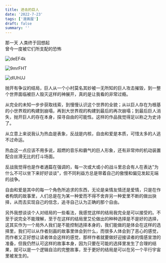 ```yaml
---
title: 进击的巨人
date: '2022-7-23'
tags: ['漫画屋']
draft: false
summary: ''
---
```


那一天 人类终于回想起  
曾今一度被它们所支配的恐怖

![deEF4k](https://cdn.jsdelivr.net/gh/klaaay/pbed@main/uPic/deEF4k.jpg)

![9mrFHT](https://cdn.jsdelivr.net/gh/klaaay/pbed@main/uPic/9mrFHT.jpg)

![dlUhUJ](https://cdn.jsdelivr.net/gh/klaaay/pbed@main/uPic/dlUhUJ.jpg)

抛开有争议的结局，巨人从一个小村莫名其妙被一无所知的巨人攻击摧毁，到一整个世界面临被巨人毁灭这样的神展开，真的是让我看的非常过瘾。

从完全的未知一步步获取线索，到慢慢认识这个世界的全貌；从以巨人存在为根基的小世界观的构建到崩塌，再到大世界观的构建到最后的再次崩塌；到最后巨人消失，抛开巨人的存在本身，探寻自由的可能性。这样的作品我觉得足以称之为史诗了。

从立意上来说我认为热血是表象，反战是内核，自由和爱是本质，可惜太多的人逃不过命运。

热血这一点应该不用多说，超燃的音乐和霸气的巨人形象，还有非常帅的机动装置配合丝滑无比的打斗场面。

反战我觉得也是作者通篇在强调的，每一次或大或小的战斗里总会有人在表达"为什么不可以坐下来好好谈谈"，但不同利益方总是带着自己的傲慢和偏见发起无端的战争。

自由和爱是其中的每一个角色所追求的东西，无论是亲情友情还是爱情，只是在作者构筑的故事里，人们总是在为某一种爱而不得不舍弃另一种爱里不断的做出抉择，从而去实现自己的信念，追寻自己认为正确的那个自由。

另外我想谈谈个人对结局的一些看法，我感觉这样的结局我完全是可以接受的。不至于说完全不能理解，至于在这样的结局里艾伦做出的种种选择是不是好的选择，这其实作为一个局外人我们是不能控制选择本身的，我们能做的是体会在这样的选择里，我们可以从作者刻画的故事里体会到什么，而很多人体会到了恶心的感觉，而作者又正好想让读者体会这样的感觉，那样作者就要做好迎接读者的情感宣泄的准备，但我仍然认可这样的故事本身，因为只要在可能的选择里发生了合理的结果，就可以是一个逻辑自洽的完整故事，至于更好的结局是可以在另一个平行宇宙里被发生的。
